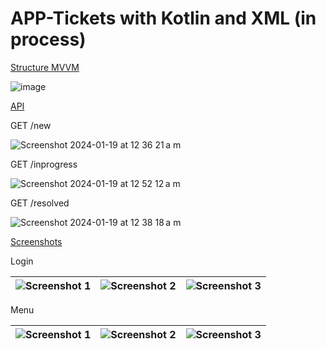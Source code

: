 # APP-Tickets with Kotlin and XML (in process)

[Structure MVVM]()

![image](https://github.com/AbdielMg007/Tickets/assets/55472678/aa87fcc3-e3ae-474e-856b-2e7d88b2a58e)


[API]()

GET /new 

![Screenshot 2024-01-19 at 12 36 21 a m](https://github.com/AbdielMg007/Tickets/assets/55472678/1519cba6-3735-4a88-a0bd-d909de9fae8e)

GET /inprogress

![Screenshot 2024-01-19 at 12 52 12 a m](https://github.com/AbdielMg007/Tickets/assets/55472678/6a8f37d3-d945-4e52-a777-caaecc18e9b5)

GET /resolved

![Screenshot 2024-01-19 at 12 38 18 a m](https://github.com/AbdielMg007/Tickets/assets/55472678/cb293379-d98b-4ff0-a96f-f0aa6404197a)

[Screenshots]()

Login

| ![Screenshot 1](https://github.com/AbdielMg007/Tickets/assets/55472678/462c9fb0-5608-45aa-a66f-753dfc3eb1b0) | ![Screenshot 2](https://github.com/AbdielMg007/Tickets/assets/55472678/328ee14e-4c80-40bd-b984-89392494de7c) | ![Screenshot 3](https://github.com/AbdielMg007/Tickets/assets/55472678/928761b6-7c06-4eb9-9a67-e501401da39f) |
| --- | --- | --- |

Menu

| ![Screenshot 1](https://github.com/AbdielMg007/Tickets/assets/55472678/7c54c392-bf5f-4b85-958e-f67b0f7ee5ef) | ![Screenshot 2](https://github.com/AbdielMg007/Tickets/assets/55472678/a66e090f-2e21-4609-8a7d-c4ab673487d4) | ![Screenshot 3](https://github.com/AbdielMg007/Tickets/assets/55472678/31037a0a-a9c3-4436-a1ba-1f138d2f3de9) |
| --- | --- | --- |
